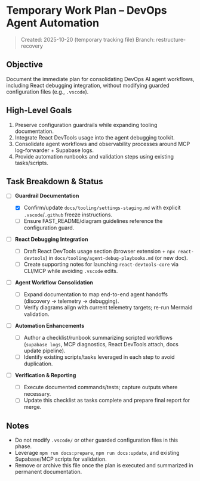 # Temporary Work Plan – DevOps Agent Automation

> Created: 2025-10-20 (temporary tracking file)
> Branch: restructure-recovery

## Objective

Document the immediate plan for consolidating DevOps AI agent workflows, including React debugging integration, without modifying guarded configuration files (e.g., `.vscode`).

## High-Level Goals

1. Preserve configuration guardrails while expanding tooling documentation.
2. Integrate React DevTools usage into the agent debugging toolkit.
3. Consolidate agent workflows and observability processes around MCP log-forwarder + Supabase logs.
4. Provide automation runbooks and validation steps using existing tasks/scripts.

## Task Breakdown & Status

- [ ] **Guardrail Documentation**

  - [x] Confirm/update `docs/tooling/settings-staging.md` with explicit `.vscode`/`.github` freeze instructions.
  - [ ] Ensure FAST_README/diagram guidelines reference the configuration guard.

- [ ] **React Debugging Integration**

  - [ ] Draft React DevTools usage section (browser extension + `npx react-devtools`) in `docs/tooling/agent-debug-playbooks.md` (or new doc).
  - [ ] Create supporting notes for launching `react-devtools-core` via CLI/MCP while avoiding `.vscode` edits.

- [ ] **Agent Workflow Consolidation**

  - [ ] Expand documentation to map end-to-end agent handoffs (discovery → telemetry → debugging).
  - [ ] Verify diagrams align with current telemetry targets; re-run Mermaid validation.

- [ ] **Automation Enhancements**

  - [ ] Author a checklist/runbook summarizing scripted workflows (`supabase logs`, MCP diagnostics, React DevTools attach, docs update pipeline).
  - [ ] Identify existing scripts/tasks leveraged in each step to avoid duplication.

- [ ] **Verification & Reporting**
  - [ ] Execute documented commands/tests; capture outputs where necessary.
  - [ ] Update this checklist as tasks complete and prepare final report for merge.

## Notes

- Do not modify `.vscode/` or other guarded configuration files in this phase.
- Leverage `npm run docs:prepare`, `npm run docs:update`, and existing Supabase/MCP scripts for validation.
- Remove or archive this file once the plan is executed and summarized in permanent documentation.
